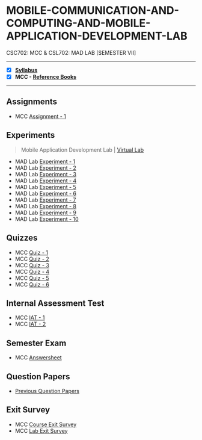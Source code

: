 # MOBILE-COMMUNICATION-AND-COMPUTING-AND-MOBILE-APPLICATION-DEVELOPMENT-LAB
 CSC702: MCC & CSL702: MAD LAB [SEMESTER VII]

---
 
 - [X] **[Syllabus](https://github.com/Amey-Thakur/MOBILE-COMMUNICATION-AND-COMPUTING-AND-MOBILE-APPLICATION-DEVELOPMENT-LAB/blob/main/Syllabus/TE%20BE%20Comp%20Engg%20CBCGS%20Syllabus.pdf)**
 - [X] **MCC - [Reference Books](https://github.com/Amey-Thakur/MOBILE-COMMUNICATION-AND-COMPUTING-AND-MOBILE-APPLICATION-DEVELOPMENT-LAB/tree/main/Reference%20Books)**

---

## Assignments
 - MCC [Assignment - 1](https://github.com/Amey-Thakur/MOBILE-COMMUNICATION-AND-COMPUTING-AND-MOBILE-APPLICATION-DEVELOPMENT-LAB/blob/main/Assignments/AMEY_B-50_MCC_ASSIGNMENT-1.pdf)

## Experiments
 >Mobile Application Development Lab | [Virtual Lab](http://vlabs.iitkgp.ac.in/fcmc/index.html)

 - MAD Lab [Experiment - 1](https://github.com/Amey-Thakur/MOBILE-COMMUNICATION-AND-COMPUTING-AND-MOBILE-APPLICATION-DEVELOPMENT-LAB/blob/main/Experiments/AMEY_B-50_MCC_EXPERIMENT-1.pdf)
 - MAD Lab [Experiment - 2](https://github.com/Amey-Thakur/MOBILE-COMMUNICATION-AND-COMPUTING-AND-MOBILE-APPLICATION-DEVELOPMENT-LAB/blob/main/Experiments/AMEY_B-50_MCC_EXPERIMENT-2.pdf)
 - MAD Lab [Experiment - 3](https://github.com/Amey-Thakur/MOBILE-COMMUNICATION-AND-COMPUTING-AND-MOBILE-APPLICATION-DEVELOPMENT-LAB/blob/main/Experiments/AMEY_B-50_MCC_EXPERIMENT-3.pdf)
 - MAD Lab [Experiment - 4](https://github.com/Amey-Thakur/MOBILE-COMMUNICATION-AND-COMPUTING-AND-MOBILE-APPLICATION-DEVELOPMENT-LAB/blob/main/Experiments/AMEY_B-50_MCC_EXPERIMENT-4.pdf)
 - MAD Lab [Experiment - 5](https://github.com/Amey-Thakur/MOBILE-COMMUNICATION-AND-COMPUTING-AND-MOBILE-APPLICATION-DEVELOPMENT-LAB/blob/main/Experiments/AMEY_B-50_MCC_EXPERIMENT-5.pdf)
 - MAD Lab [Experiment - 6](https://github.com/Amey-Thakur/MOBILE-COMMUNICATION-AND-COMPUTING-AND-MOBILE-APPLICATION-DEVELOPMENT-LAB/blob/main/Experiments/AMEY_B-50_MCC_EXPERIMENT-6.pdf)
 - MAD Lab [Experiment - 7](https://github.com/Amey-Thakur/MOBILE-COMMUNICATION-AND-COMPUTING-AND-MOBILE-APPLICATION-DEVELOPMENT-LAB/blob/main/Experiments/AMEY_B-50_MCC_EXPERIMENT-7.pdf)
 - MAD Lab [Experiment - 8](https://github.com/Amey-Thakur/MOBILE-COMMUNICATION-AND-COMPUTING-AND-MOBILE-APPLICATION-DEVELOPMENT-LAB/blob/main/Experiments/AMEY_B-50_MCC_EXPERIMENT-8.pdf)
 - MAD Lab [Experiment - 9](https://github.com/Amey-Thakur/MOBILE-COMMUNICATION-AND-COMPUTING-AND-MOBILE-APPLICATION-DEVELOPMENT-LAB/blob/main/Experiments/AMEY_B-50_MCC_EXPERIMENT-9.pdf)
 - MAD Lab [Experiment - 10](https://github.com/Amey-Thakur/MOBILE-COMMUNICATION-AND-COMPUTING-AND-MOBILE-APPLICATION-DEVELOPMENT-LAB/blob/main/Experiments/AMEY_B-50_MCC_EXPERIMENT-10.pdf)

## Quizzes
 - MCC [Quiz - 1](https://github.com/Amey-Thakur/MOBILE-COMMUNICATION-AND-COMPUTING-AND-MOBILE-APPLICATION-DEVELOPMENT-LAB/blob/main/Quizzes/Quiz%201-%20MCC%20(CSC702).pdf)
 - MCC [Quiz - 2](https://github.com/Amey-Thakur/MOBILE-COMMUNICATION-AND-COMPUTING-AND-MOBILE-APPLICATION-DEVELOPMENT-LAB/blob/main/Quizzes/Quiz%202-%20MCC%20(CSC702).pdf)
 - MCC [Quiz - 3](https://github.com/Amey-Thakur/MOBILE-COMMUNICATION-AND-COMPUTING-AND-MOBILE-APPLICATION-DEVELOPMENT-LAB/blob/main/Quizzes/Quiz%203-%20MCC%20(CSC702).pdf)
 - MCC [Quiz - 4](https://github.com/Amey-Thakur/MOBILE-COMMUNICATION-AND-COMPUTING-AND-MOBILE-APPLICATION-DEVELOPMENT-LAB/blob/main/Quizzes/Quiz%204-%20MCC%20(CSC702).pdf)
 - MCC [Quiz - 5](https://github.com/Amey-Thakur/MOBILE-COMMUNICATION-AND-COMPUTING-AND-MOBILE-APPLICATION-DEVELOPMENT-LAB/blob/main/Quizzes/Quiz%205-%20MCC%20(CSC702).pdf)
 - MCC [Quiz - 6](https://github.com/Amey-Thakur/MOBILE-COMMUNICATION-AND-COMPUTING-AND-MOBILE-APPLICATION-DEVELOPMENT-LAB/blob/main/Quizzes/Quiz%206-%20MCC%20(CSC702).pdf)

## Internal Assessment Test
 - MCC [IAT - 1](https://github.com/Amey-Thakur/MOBILE-COMMUNICATION-AND-COMPUTING-AND-MOBILE-APPLICATION-DEVELOPMENT-LAB/blob/main/Internal%20Assessment%20Test/AMEY_B-50_MCC_IAT-1.pdf)
 - MCC [IAT - 2](https://github.com/Amey-Thakur/MOBILE-COMMUNICATION-AND-COMPUTING-AND-MOBILE-APPLICATION-DEVELOPMENT-LAB/blob/main/Internal%20Assessment%20Test/AMEY_B-50_MCC_IAT-2.pdf)

## Semester Exam
 - MCC [Answersheet](https://github.com/Amey-Thakur/MOBILE-COMMUNICATION-AND-COMPUTING-AND-MOBILE-APPLICATION-DEVELOPMENT-LAB/blob/main/Semester%20Exam/AMEY_B-50_7278000_MCC.pdf)

## Question Papers
 - [Previous Question Papers](https://github.com/Amey-Thakur/MOBILE-COMMUNICATION-AND-COMPUTING-AND-MOBILE-APPLICATION-DEVELOPMENT-LAB/tree/main/Question%20Papers)

## Exit Survey
 - MCC [Course Exit Survey](https://github.com/Amey-Thakur/MOBILE-COMMUNICATION-AND-COMPUTING-AND-MOBILE-APPLICATION-DEVELOPMENT-LAB/blob/main/Exit%20survey/MCC%20Course%20Exit%20Survey.pdf)
 - MCC [Lab Exit Survey](https://github.com/Amey-Thakur/MOBILE-COMMUNICATION-AND-COMPUTING-AND-MOBILE-APPLICATION-DEVELOPMENT-LAB/blob/main/Exit%20survey/MCC%20Laboratory%20Exit%20Survey.pdf)

